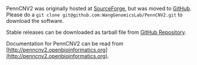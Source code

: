 PennCNV2 was originally hosted at [SourceForge](http://sourceforge.net/projects/penncnv-2/), but was moved to [GitHub](https://github.com/WangGenomicsLab/PennCNV2). Please do a `git clone git@github.com:WangGenomicsLab/PennCNV2.git` to download the software.

Stable releases can be downloaded as tarball file from [GitHub Repository](https://github.com/WangGenomicsLab/PennCNV2/releases).

Documentation for PennCNV2 can be read from [http://penncnv2.openbioinformatics.org](http://penncnv2.openbioinformatics.org).


